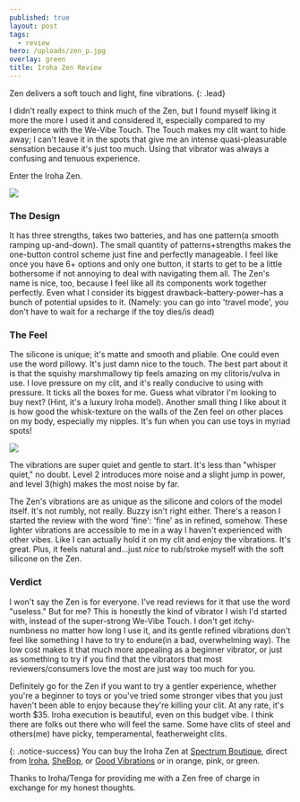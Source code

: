 ```yaml
---
published: true
layout: post
tags:
  - review
hero: /uploads/zen_p.jpg
overlay: green
title: Iroha Zen Review
---
```


Zen delivers a soft touch and light, fine vibrations.
{: .lead}

<!--break-->

I didn't really expect to think much of the Zen, but I found myself liking it more the more I used it and considered it, especially compared to my experience with the We-Vibe Touch. The Touch makes my clit want to hide away; I can't leave it in the spots that give me an intense quasi-pleasurable sensation because it's just too much. Using that vibrator was always a confusing and tenuous experience.

Enter the Iroha Zen.

![]({{site.baseurl}}/uploads/zen_b.jpg)

### The Design 
It has three strengths, takes two batteries, and has one pattern(a smooth ramping up-and-down). The small quantity of patterns+strengths makes the one-button control scheme just fine and perfectly manageable. I feel like once you have 6+ options and only one button, it starts to get to be a little bothersome if not annoying to deal with navigating them all. The Zen's name is nice, too, because I feel like all its components work together perfectly. Even what I consider its biggest drawback–battery-power–has a bunch of potential upsides to it. (Namely: you can go into 'travel mode', you don't have to wait for a recharge if the toy dies/is dead)

### The Feel
The silicone is unique; it's matte and smooth and pliable. One could even use the word pillowy. It's just damn nice to the touch. The best part about it is that the squishy marshmallowy tip feels amazing on my clitoris/vulva in use. I love pressure on my clit, and it's really conducive to using with pressure. It ticks all the boxes for me. Guess what vibrator I'm looking to buy next? (Hint, it's a luxury Iroha model). Another small thing I like about it is how good the whisk-texture on the walls of the Zen feel on other places on my body, especially  my nipples. It's fun when you can use toys in myriad spots!

![]({{site.baseurl}}/uploads/zen_d.jpg)

The vibrations are super quiet and gentle to start. It's less than "whisper quiet," no doubt.  Level 2 introduces more noise and a slight jump in power, and level 3(high) makes the most noise by far.

The Zen's vibrations are as unique as the silicone and colors of the model itself. It's not rumbly, not really. Buzzy isn't right either. There's a reason I started the review with the word 'fine': 'fine' as in refined, somehow. These lighter vibrations are accessible to me in a way I haven't experienced with other vibes. Like I can actually hold it on my clit and enjoy the vibrations. It's great. Plus, it feels natural and...just *nice* to rub/stroke myself with the soft silicone on the Zen.

### Verdict

I won't say the Zen is for everyone. I've read reviews for it that use the word "useless." But for me? This is honestly the kind of vibrator I wish I'd started with, instead of the super-strong We-Vibe Touch. I don't get itchy-numbness no matter how long I use it, and its gentle refined vibrations don't feel like something I have to try to endure(in a bad, overwhelming way). The low cost makes it that much more appealing as a beginner vibrator, or just as something to try if you find that the vibrators that most reviewers/consumers love the most are just way too much for you.

Definitely go for the Zen if you want to try a gentler experience, whether you're a beginner to toys or you've tried some stronger vibes that you just haven't been able to enjoy because they're killing your clit. At any rate, it's worth $35. Iroha execution is beautiful, even on this budget vibe. I think there are folks out there who will feel the same. Some have clits of steel and others(me) have picky, temperamental, featherweight clits.


{: .notice-success}
You can buy the Iroha Zen at [Spectrum Boutique](https://spectrumboutique.com/product/iroha-zen-squishy-silicone-vibrator/), direct from [Iroha](https://usstore.tenga-global.com/collections/iroha-vibrators/products/iroha-zen-matcha), [SheBop](https://www.sheboptheshop.com/tenga-iroha-zen.html), or [Good Vibrations](https://www.goodvibes.com/s/sex-toys/p/GV26768/iroha/iroha-zen) or in orange, pink, or green.

Thanks to Iroha/Tenga for providing me with a Zen free of charge in exchange for my honest thoughts.
